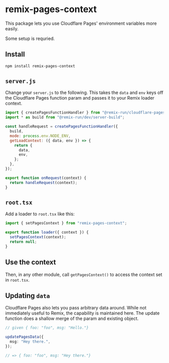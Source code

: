 # remix-pages-context

This package lets you use Cloudflare Pages' environment variables more easily.

Some setup is requried.

## Install

```sh
npm install remix-pages-context
```

## `server.js`

Change your `server.js` to the following. This takes the `data` and `env` keys
off the Cloudflare Pages function param and passes it to your Remix loader
context.

```js
import { createPagesFunctionHandler } from "@remix-run/cloudflare-pages";
import * as build from "@remix-run/dev/server-build";

const handleRequest = createPagesFunctionHandler({
  build,
  mode: process.env.NODE_ENV,
  getLoadContext: ({ data, env }) => {
    return {
      data,
      env,
    };
  },
});

export function onRequest(context) {
  return handleRequest(context);
}
```

## `root.tsx`

Add a loader to `root.tsx` like this:

```ts
import { setPagesContext } from "remix-pages-context";

export function loader({ context }) {
  setPagesContext(context);
  return null;
}
```

## Use the context

Then, in any other module, call `getPagesContext()` to access the context set in `root.tsx`.

## Updating `data`

Cloudflare Pages also lets you pass arbitrary data around. While not immediately useful to Remix, the capability is maintained here. The update function does a shallow merge of the param and existing object.

```ts
// given { foo: "foo", msg: "Hello."}

updatePagesData({
  msg: "Hey there.",
});

// => { foo: "foo", msg: "Hey there."}
```
